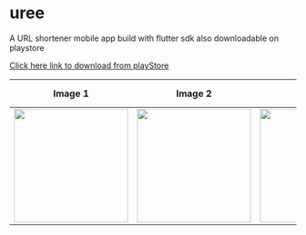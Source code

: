 # uree

A URL shortener mobile app build with flutter sdk
also downloadable on playstore

[Click here link to download from playStore](https://play.google.com/store/apps/details?id=net.cubiclab.uree)

| Image 1 | Image 2 | Image 3 | Image 4 | Image 5 |
| ------------- | ------------- | ------------- | ------------- | ------------- |
| <image width="200" src="https://raw.githubusercontent.com/samuelezedi/uree_url_shortener/master/assets/images/uree-1.png"> | <image width="200" src="https://raw.githubusercontent.com/samuelezedi/uree_url_shortener/master/assets/images/uree-2.png"> | <image width="200" src="https://raw.githubusercontent.com/samuelezedi/uree_url_shortener/master/assets/images/uree-4.png"> | <image width="200" src="https://raw.githubusercontent.com/samuelezedi/uree_url_shortener/master/assets/images/uree-5.png"> |

